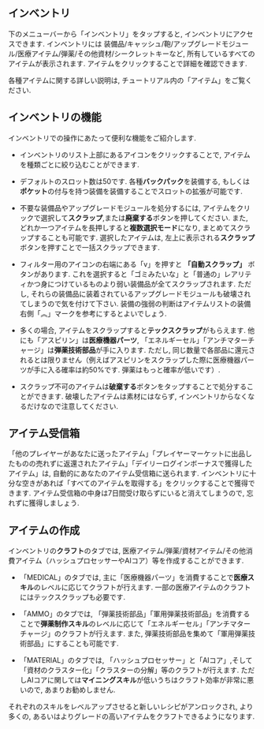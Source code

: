 ## インベントリ
下のメニューバーから「インベントリ」をタップすると, インベントリにアクセスできます. インベントリには 装備品/キャッシュ/鞄/アップグレードモジュール/医療アイテム/弾薬/その他資材/シークレットキーなど, 所有しているすべてのアイテムが表示されます. アイテムをクリックすることで詳細を確認できます.

各種アイテムに関する詳しい説明は, チュートリアル内の「アイテム」をご覧ください.


## インベントリの機能
インベントリでの操作にあたって便利な機能をご紹介します.

- インベントリのリスト上部にあるアイコンをクリックすることで, アイテムを種類ごとに絞り込むことができます.

- デフォルトのスロット数は50です. 各種**バックパック**を装備する, もしくは**ポケット**の付与を持つ装備を装備することでスロットの拡張が可能です.

- 不要な装備品やアップグレードモジュールを処分するには, アイテムをクリックで選択して**スクラップ**,または**廃棄する**ボタンを押してください. また, どれか一つアイテムを長押しすると**複数選択モード**になり, まとめてスクラップすることも可能です. 選択したアイテムは, 左上に表示される**スクラップ**ボタンを押すことで一括スクラップできます.

- フィルター用のアイコンの右端にある「v」を押すと **「自動スクラップ」** ボタンがあります. これを選択すると「ゴミみたいな」と「普通の」レアリティかつ身につけているものより弱い装備品が全てスクラップされます. ただし, それらの装備品に装着されているアップグレードモジュールも破壊されてしまうので気を付けて下さい. 装備の強弱の判断はアイテムリストの装備右側「︽」マークを参考にするとよいでしょう.

- 多くの場合, アイテムをスクラップすると**テックスクラップ**がもらえます. 他にも「アスピリン」は**医療機器パーツ**, 「エネルギーセル」「アンチマターチャージ」は**弾薬技術部品**が手に入ります. ただし, 同じ数量で各部品に還元されるとは限りません（例えばアスピリンをスクラップした際に医療機器パーツが手に入る確率は約50%です. 弾薬はもっと確率が低いです）.

- スクラップ不可のアイテムは**破棄する**ボタンをタップすることで処分することができます. 破壊したアイテムは素材にはならず, インベントリからなくなるだけなので注意してください.


## アイテム受信箱
「他のプレイヤーがあなたに送ったアイテム」「プレイヤーマーケットに出品したものの売れずに返還されたアイテム」「デイリーログインボーナスで獲得したアイテム」は, 自動的にあなたのアイテム受信箱に送られます. インベントリに十分な空きがあれば「すべてのアイテムを取得する」をクリックすることで獲得できます. アイテム受信箱の中身は7日間受け取らずにいると消えてしまうので, 忘れずに獲得しましょう.


## アイテムの作成
インベントリの**クラフト**のタブでは, 医療アイテム/弾薬/資材アイテム/その他消費アイテム（ハッシュプロセッサーやAIコア）等を作成することができます.

- 「MEDICAL」のタブでは, 主に「医療機器パーツ」を消費することで**医療スキル**のレベルに応じてクラフトが行えます. 一部の医療アイテムのクラフトにはテックスクラップも必要です.

- 「AMMO」のタブでは, 「弾薬技術部品」「軍用弾薬技術部品」を消費することで**弾薬制作スキル**のレベルに応じて「エネルギーセル」「アンチマターチャージ」のクラフトが行えます. また, 弾薬技術部品を集めて「軍用弾薬技術部品」にすることも可能です.

- 「MATERIAL」のタブでは, 「ハッシュプロセッサー」と「AIコア」,そして「資材のクラスター化」「クラスターの分解」等のクラフトが行えます. ただしAIコアに関しては**マイニングスキル**が低いうちはクラフト効率が非常に悪いので, あまりお勧めしません.

それぞれのスキルをレベルアップさせると新しいレシピがアンロックされ, より多くの, あるいはよりグレードの高いアイテムをクラフトできるようになります.
